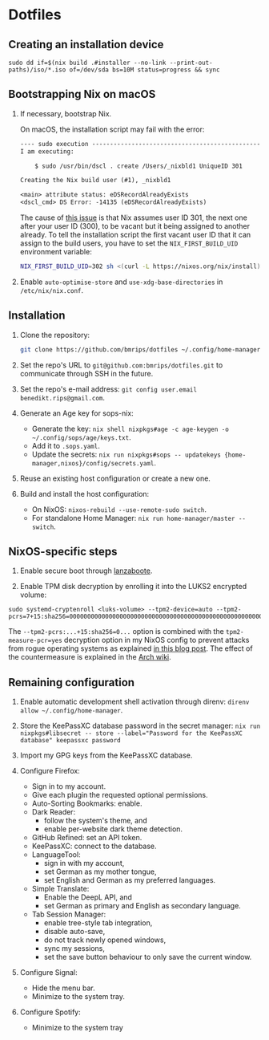 # Dotfiles

## Creating an installation device

```text
sudo dd if=$(nix build .#installer --no-link --print-out-paths)/iso/*.iso of=/dev/sda bs=10M status=progress && sync
```

## Bootstrapping Nix on macOS

1. If necessary, bootstrap Nix.

   On macOS, the installation script may fail with the error:

   ```txt
   ---- sudo execution ------------------------------------------------------------
   I am executing:

       $ sudo /usr/bin/dscl . create /Users/_nixbld1 UniqueID 301

   Creating the Nix build user (#1), _nixbld1

   <main> attribute status: eDSRecordAlreadyExists
   <dscl_cmd> DS Error: -14135 (eDSRecordAlreadyExists)
   ```

   The cause of [this issue](https://github.com/NixOS/nix/issues/6153#issuecomment-1068508475) is that Nix assumes user ID 301, the next one after your user ID (300), to be vacant but it being assigned to another already. To tell the installation script the first vacant user ID that it can assign to the build users, you have to set the `NIX_FIRST_BUILD_UID` environment variable:

   ```bash
   NIX_FIRST_BUILD_UID=302 sh <(curl -L https://nixos.org/nix/install)
   ```

1. Enable `auto-optimise-store` and `use-xdg-base-directories` in `/etc/nix/nix.conf`.

## Installation

1. Clone the repository:

   ```bash
   git clone https://github.com/bmrips/dotfiles ~/.config/home-manager
   ```

1. Set the repo's URL to `git@github.com:bmrips/dotfiles.git` to communicate through SSH in the future.

1. Set the repo's e-mail address: `git config user.email benedikt.rips@gmail.com`.

1. Generate an Age key for sops-nix:

   - Generate the key: `nix shell nixpkgs#age -c age-keygen -o ~/.config/sops/age/keys.txt`.
   - Add it to `.sops.yaml`.
   - Update the secrets: `nix run nixpkgs#sops -- updatekeys {home-manager,nixos}/config/secrets.yaml`.

1. Reuse an existing host configuration or create a new one.

1. Build and install the host configuration:

   - On NixOS: `nixos-rebuild --use-remote-sudo switch`.
   - For standalone Home Manager: `nix run home-manager/master -- switch`.

## NixOS-specific steps

1. Enable secure boot through [lanzaboote](https://github.com/nix-community/lanzaboote).

1. Enable TPM disk decryption by enrolling it into the LUKS2 encrypted volume:

```text
sudo systemd-cryptenroll <luks-volume> --tpm2-device=auto --tpm2-pcrs=7+15:sha256=0000000000000000000000000000000000000000000000000000000000000000
```

The `--tpm2-pcrs:...+15:sha256=0...` option is combined with the `tpm2-measure-pcr=yes` decryption option in my NixOS config to prevent attacks from rogue operating systems as explained [in this blog post](https://oddlama.org/blog/bypassing-disk-encryption-with-tpm2-unlock). The effect of the countermeasure is explained in the [Arch wiki](https://wiki.archlinux.org/title/Systemd-cryptenroll#Trusted_Platform_Module).

## Remaining configuration

1. Enable automatic development shell activation through direnv: `direnv allow ~/.config/home-manager`.

1. Store the KeePassXC database password in the secret manager: `nix run nixpkgs#libsecret -- store --label="Password for the KeePassXC database" keepassxc password`

1. Import my GPG keys from the KeePassXC database.

1. Configure Firefox:

   - Sign in to my account.
   - Give each plugin the requested optional permissions.
   - Auto-Sorting Bookmarks: enable.
   - Dark Reader:
     - follow the system's theme, and
     - enable per-website dark theme detection.
   - GitHub Refined: set an API token.
   - KeePassXC: connect to the database.
   - LanguageTool:
     - sign in with my account,
     - set German as my mother tongue,
     - set English and German as my preferred languages.
   - Simple Translate:
     - Enable the DeepL API, and
     - set German as primary and English as secondary language.
   - Tab Session Manager:
     - enable tree-style tab integration,
     - disable auto-save,
     - do not track newly opened windows,
     - sync my sessions,
     - set the save button behaviour to only save the current window.

1. Configure Signal:

   - Hide the menu bar.
   - Minimize to the system tray.

1. Configure Spotify:

   - Minimize to the system tray
